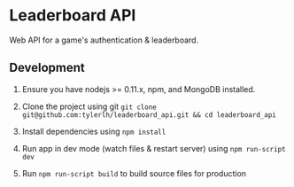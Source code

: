 # Leaderboard API

Web API for a game's authentication & leaderboard.

## Development

1. Ensure you have nodejs >= 0.11.x, npm, and MongoDB installed.

2. Clone the project using git `git clone git@github.com:tylerlh/leaderboard_api.git && cd leaderboard_api`

3. Install dependencies using `npm install`

4. Run app in dev mode (watch files & restart server) using `npm run-script dev`

5. Run `npm run-script build` to build source files for production
